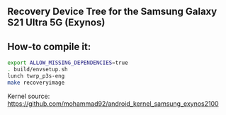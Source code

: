 ## Recovery Device Tree for the Samsung Galaxy S21 Ultra 5G (Exynos)

## How-to compile it:

```sh
export ALLOW_MISSING_DEPENDENCIES=true
. build/envsetup.sh
lunch twrp_p3s-eng
make recoveryimage
```

Kernel source:
https://github.com/mohammad92/android_kernel_samsung_exynos2100
